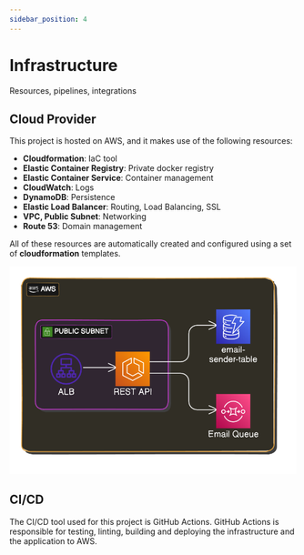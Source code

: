 ```yaml
---
sidebar_position: 4
---
```


# Infrastructure

Resources, pipelines, integrations


## Cloud Provider

This project is hosted on AWS, and it makes use of the following resources:

- **Cloudformation**: IaC tool
- **Elastic Container Registry**: Private docker registry
- **Elastic Container Service**: Container management
- **CloudWatch**: Logs
- **DynamoDB**: Persistence 
- **Elastic Load Balancer**: Routing, Load Balancing, SSL
- **VPC, Public Subnet**: Networking
- **Route 53**: Domain management

All of these resources are automatically created and configured using a set of **cloudformation** templates.

![infrastructure](./img/rest_api_infra.png)
## CI/CD

The CI/CD tool used for this project is GitHub Actions.
GitHub Actions is responsible for testing, linting, building and deploying the infrastructure
and the application to AWS.